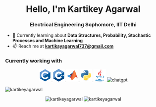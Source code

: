 <h1 align="center">Hello, I'm Kartikey Agarwal</h1>
<h3 align="center">Electrical Engineering Sophomore, IIT Delhi</h3>

- 🌱 Currently learning about **Data Structures, Probability, Stochastic Processes and Machine Learning**
- 📫 Reach me at **kartikayagarwal737@gmail.com**

<h3 align="left">Currently working with</h3>
<p align="center">
<a href="https://www.w3schools.com/c/" target="_blank" rel="noreferrer"> <img src="https://raw.githubusercontent.com/devicons/devicon/master/icons/c/c-original.svg" alt="c" width="40" height="40"/> </a>
<a href="https://www.geeksforgeeks.org/c-plus-plus/" target="_blank" rel="noreferrer"> <img src="https://raw.githubusercontent.com/devicons/devicon/master/icons/cplusplus/cplusplus-original.svg" alt="cplusplus" width="40" height="40"/> </a>
<a href="https://www.tutorialspoint.com/matlab/index.htm" target="_blank" rel="noreferrer"> <img src="https://raw.githubusercontent.com/devicons/devicon/master/icons/matlab/matlab-original.svg" alt="matlab" width="40" height="40"/> </a>
<a href="https://www.w3schools.com/python/" target="_blank" rel="noreferrer"> <img src="https://raw.githubusercontent.com/devicons/devicon/master/icons/python/python-original.svg" alt="python" width="40" height="40"/> </a>
<a href="https://www.tutorialspoint.com/java/index.htm" target="_blank" rel="noreferrer"> <img src="https://raw.githubusercontent.com/devicons/devicon/master/icons/java/java-original.svg" alt="java" width="40" height="40"/> </a>
<a href="https://openai.com/blog/chatgpt"><img src="https://static.vecteezy.com/system/resources/previews/021/059/827/original/chatgpt-logo-chat-gpt-icon-on-white-background-free-vector.jpg" alt="chatgpt" width="40" height="40"></a>

<p align="left"> <img src="https://komarev.com/ghpvc/?username=KartikeyAgarwal737&label=Profile%20views&color=0e75b6&style=flat" alt="kartikeyagarwal" /> </p>

<p float="float" align="center">
    <img src="https://github-readme-stats.vercel.app/api?username=KartikeyAgarwal737&show_icons=true&locale=en" alt="kartikeyagarwal" width="320"  height="320"/>
    <img src="https://github-readme-stats.vercel.app/api/top-langs?username=KartikeyAgarwal737&show_icons=true&locale=en&layout=compact" alt="kartikeyagarwal" width="240"  height="320"/>
</p>
